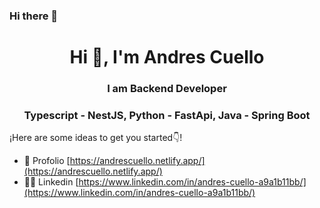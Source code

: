 ### Hi there 👋
<h1 align="center">Hi 👋, I'm Andres Cuello</h1>
<h3 align="center">I am Backend Developer</h3>
<h3 align="center">Typescript - NestJS, Python - FastApi, Java - Spring Boot </h3>

¡Here are some ideas to get you started👇!

- 👋 Profolio [https://andrescuello.netlify.app/](https://andrescuello.netlify.app/)
- 👨‍💻 Linkedin [https://www.linkedin.com/in/andres-cuello-a9a1b11bb/](https://www.linkedin.com/in/andres-cuello-a9a1b11bb/)



